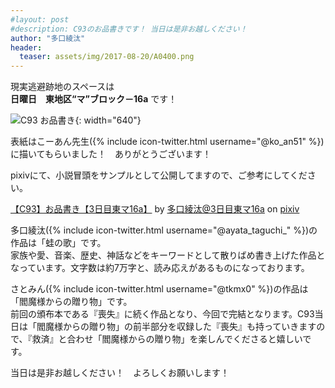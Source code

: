 ```yaml
---
#layout: post
#description: C93のお品書きです！ 当日は是非お越しください！
author: "多口綾汰"
header:
  teaser: assets/img/2017-08-20/A0400.png
---
```

現実逃避跡地のスペースは<br>
<b>日曜日　東地区“マ”ブロック－16a</b> です！

![C93 お品書き]({{site.baseurl}}/assets/img/2017-12-28/c93.jpg){: width="640"}

表紙はこーあん先生({% include icon-twitter.html username="@ko_an51" %})に描いてもらいました！　ありがとうございます！

pixivにて、小説冒頭をサンプルとして公開してますので、ご参考にしてください。

<script src="https://source.pixiv.net/source/embed.js" data-id="66455659_90408acfa6f6809f820cf7835ba9e974" data-size="medium" data-border="on" charset="utf-8"></script><noscript><p><a href="https://www.pixiv.net/member_illust.php?mode=medium&amp;illust_id=66455659" target="_blank">【C93】お品書き【3日目東マ16a】</a> by <a href="https://www.pixiv.net/member.php?id=2457129" target="_blank">多口綾汰@3日目東マ16a</a> on <a href="https://www.pixiv.net/" target="_blank">pixiv</a></p></noscript>

多口綾汰({% include icon-twitter.html username="@ayata_taguchi_" %})の作品は「蛙の歌」です。<br>
家族や愛、音楽、歴史、神話などをキーワードとして散りばめ書き上げた作品となっています。文字数は約7万字と、読み応えがあるものになっております。

さとみん({% include icon-twitter.html username="@tkmx0" %})の作品は「閻魔様からの贈り物」です。<br>
前回の頒布本である『喪失』に続く作品となり、今回で完結となります。C93当日は「閻魔様からの贈り物」の前半部分を収録した『喪失』も持っていきますので、『救済』と合わせ「閻魔様からの贈り物」を楽しんでくださると嬉しいです。

当日は是非お越しください！　よろしくお願いします！